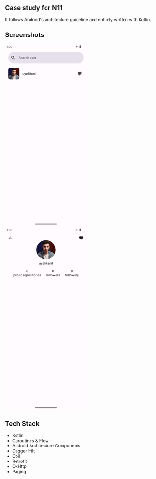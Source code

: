 ## Case study for N11
It follows Android's architecture guideline and entirely written with Kotlin.

## Screenshots
<img src="/doc/image/list.png" width="270"> <img src="/doc/image/detail.png" width="270">

## Tech Stack
* Kotlin
* Coroutines & Flow
* Android Architecture Components
* Dagger Hilt
* Coil
* Retrofit
* OkHttp
* Paging
